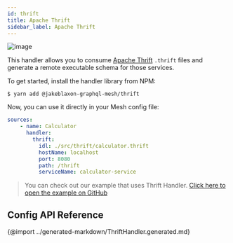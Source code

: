 ```yaml
---
id: thrift
title: Apache Thrift
sidebar_label: Apache Thrift
---
```

![image](https://user-images.githubusercontent.com/20847995/79219986-e4903080-7e5b-11ea-8220-e69ae73e7966.png)

This handler allows you to consume [Apache Thrift](https://thrift.apache.org/) `.thrift` files and generate a remote executable schema for those services.

To get started, install the handler library from NPM:

```
$ yarn add @jakeblaxon-graphql-mesh/thrift
```

Now, you can use it directly in your Mesh config file:

```yml
sources:
    - name: Calculator
      handler:
        thrift:
          idl: ./src/thrift/calculator.thrift
          hostName: localhost
          port: 8080
          path: /thrift
          serviceName: calculator-service
```

> You can check out our example that uses Thrift Handler.
[Click here to open the example on GitHub](https://github.com/Urigo/graphql-mesh/tree/master/examples/thrift-calculator)

## Config API Reference

{@import ../generated-markdown/ThriftHandler.generated.md}

